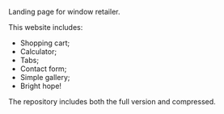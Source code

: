 Landing page for window retailer.

This website includes:

- Shopping cart;
- Calculator;
- Tabs;
- Contact form;
- Simple gallery;
- Bright hope!

The repository includes both the full version and compressed.
